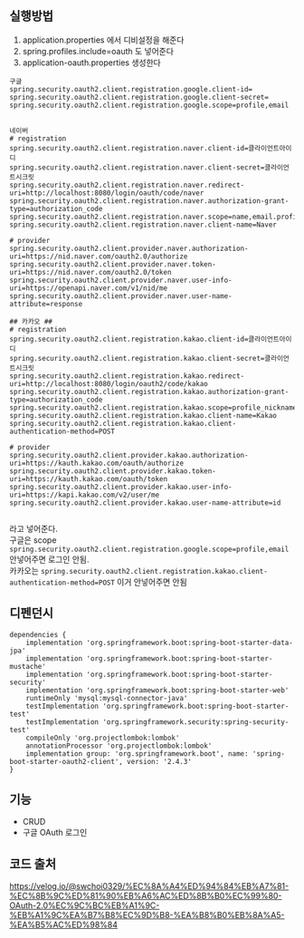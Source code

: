 ## 실행방법
1. application.properties 에서 디비설정을 해준다
2. spring.profiles.include=oauth 도 넣어준다
3. application-oauth.properties 생성한다
```
구글 
spring.security.oauth2.client.registration.google.client-id=
spring.security.oauth2.client.registration.google.client-secret=
spring.security.oauth2.client.registration.google.scope=profile,email


네이버
# registration
spring.security.oauth2.client.registration.naver.client-id=클라이언트아이디
spring.security.oauth2.client.registration.naver.client-secret=클라이언트시크릿
spring.security.oauth2.client.registration.naver.redirect-uri=http://localhost:8080/login/oauth/code/naver
spring.security.oauth2.client.registration.naver.authorization-grant-type=authorization_code
spring.security.oauth2.client.registration.naver.scope=name,email.profile_image
spring.security.oauth2.client.registration.naver.client-name=Naver

# provider
spring.security.oauth2.client.provider.naver.authorization-uri=https://nid.naver.com/oauth2.0/authorize
spring.security.oauth2.client.provider.naver.token-uri=https://nid.naver.com/oauth2.0/token
spring.security.oauth2.client.provider.naver.user-info-uri=https://openapi.naver.com/v1/nid/me
spring.security.oauth2.client.provider.naver.user-name-attribute=response

## 카카오 ##
# registration
spring.security.oauth2.client.registration.kakao.client-id=클라이언트아이디
spring.security.oauth2.client.registration.kakao.client-secret=클라이언트시크릿
spring.security.oauth2.client.registration.kakao.redirect-uri=http://localhost:8080/login/oauth2/code/kakao
spring.security.oauth2.client.registration.kakao.authorization-grant-type=authorization_code
spring.security.oauth2.client.registration.kakao.scope=profile_nickname,account_email,profile_image
spring.security.oauth2.client.registration.kakao.client-name=Kakao
spring.security.oauth2.client.registration.kakao.client-authentication-method=POST

# provider
spring.security.oauth2.client.provider.kakao.authorization-uri=https://kauth.kakao.com/oauth/authorize
spring.security.oauth2.client.provider.kakao.token-uri=https://kauth.kakao.com/oauth/token
spring.security.oauth2.client.provider.kakao.user-info-uri=https://kapi.kakao.com/v2/user/me
spring.security.oauth2.client.provider.kakao.user-name-attribute=id


```
라고 넣어준다.   
구글은 scope `spring.security.oauth2.client.registration.google.scope=profile,email` 안넣어주면 로그인 안됨.   
카카오는 `spring.security.oauth2.client.registration.kakao.client-authentication-method=POST` 이거 안넣어주면 안됨   

## 디펜던시
```
dependencies {
	implementation 'org.springframework.boot:spring-boot-starter-data-jpa'
	implementation 'org.springframework.boot:spring-boot-starter-mustache'
	implementation 'org.springframework.boot:spring-boot-starter-security'
	implementation 'org.springframework.boot:spring-boot-starter-web'
	runtimeOnly 'mysql:mysql-connector-java'
	testImplementation 'org.springframework.boot:spring-boot-starter-test'
	testImplementation 'org.springframework.security:spring-security-test'
	compileOnly 'org.projectlombok:lombok'
	annotationProcessor 'org.projectlombok:lombok'
	implementation group: 'org.springframework.boot', name: 'spring-boot-starter-oauth2-client', version: '2.4.3'
}

```

## 기능

- CRUD
- 구글 OAuth 로그인


## 코드 출처
https://velog.io/@swchoi0329/%EC%8A%A4%ED%94%84%EB%A7%81-%EC%8B%9C%ED%81%90%EB%A6%AC%ED%8B%B0%EC%99%80-OAuth-2.0%EC%9C%BC%EB%A1%9C-%EB%A1%9C%EA%B7%B8%EC%9D%B8-%EA%B8%B0%EB%8A%A5-%EA%B5%AC%ED%98%84
